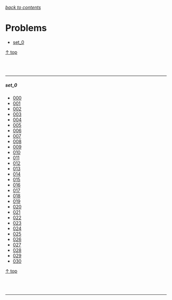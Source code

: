 [*back to contents*](https://github.com/gyuho/learn#contents)
<br>

# Problems

- [set_0](#set_0)

[↑ top](#problems)
<br><br><br><br>
<hr>






##### set_0

- [000](https://github.com/gyuho/learn/tree/master/doc/problems/set_0/000)
- [001](https://github.com/gyuho/learn/tree/master/doc/problems/set_0/001)
- [002](https://github.com/gyuho/learn/tree/master/doc/problems/set_0/002)
- [003](https://github.com/gyuho/learn/tree/master/doc/problems/set_0/003)
- [004](https://github.com/gyuho/learn/tree/master/doc/problems/set_0/004)
- [005](https://github.com/gyuho/learn/tree/master/doc/problems/set_0/005)
- [006](https://github.com/gyuho/learn/tree/master/doc/problems/set_0/006)
- [007](https://github.com/gyuho/learn/tree/master/doc/problems/set_0/007)
- [008](https://github.com/gyuho/learn/tree/master/doc/problems/set_0/008)
- [009](https://github.com/gyuho/learn/tree/master/doc/problems/set_0/009)
- [010](https://github.com/gyuho/learn/tree/master/doc/problems/set_0/010)
- [011](https://github.com/gyuho/learn/tree/master/doc/problems/set_0/011)
- [012](https://github.com/gyuho/learn/tree/master/doc/problems/set_0/012)
- [013](https://github.com/gyuho/learn/tree/master/doc/problems/set_0/013)
- [014](https://github.com/gyuho/learn/tree/master/doc/problems/set_0/014)
- [015](https://github.com/gyuho/learn/tree/master/doc/problems/set_0/015)
- [016](https://github.com/gyuho/learn/tree/master/doc/problems/set_0/016)
- [017](https://github.com/gyuho/learn/tree/master/doc/problems/set_0/017)
- [018](https://github.com/gyuho/learn/tree/master/doc/problems/set_0/018)
- [019](https://github.com/gyuho/learn/tree/master/doc/problems/set_0/019)
- [020](https://github.com/gyuho/learn/tree/master/doc/problems/set_0/020)
- [021](https://github.com/gyuho/learn/tree/master/doc/problems/set_0/021)
- [022](https://github.com/gyuho/learn/tree/master/doc/problems/set_0/022)
- [023](https://github.com/gyuho/learn/tree/master/doc/problems/set_0/023)
- [024](https://github.com/gyuho/learn/tree/master/doc/problems/set_0/024)
- [025](https://github.com/gyuho/learn/tree/master/doc/problems/set_0/025)
- [026](https://github.com/gyuho/learn/tree/master/doc/problems/set_0/026)
- [027](https://github.com/gyuho/learn/tree/master/doc/problems/set_0/027)
- [028](https://github.com/gyuho/learn/tree/master/doc/problems/set_0/028)
- [029](https://github.com/gyuho/learn/tree/master/doc/problems/set_0/029)
- [030](https://github.com/gyuho/learn/tree/master/doc/problems/set_0/030)

[↑ top](#problems)
<br><br><br><br>
<hr>
